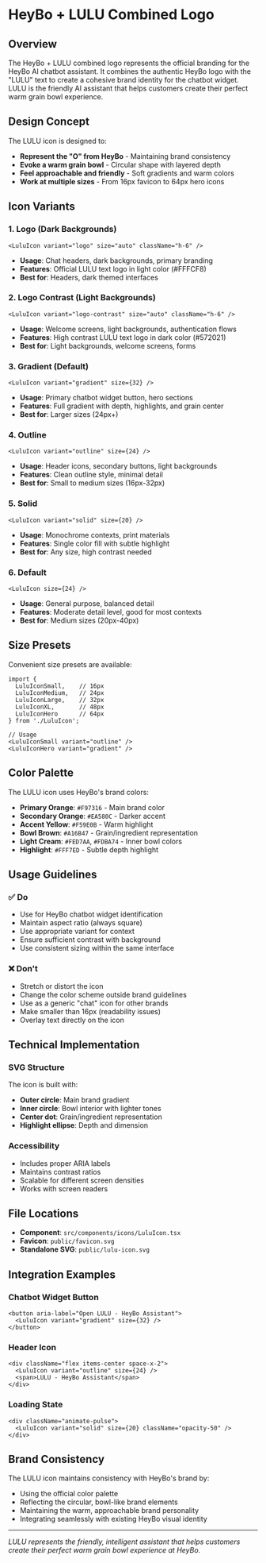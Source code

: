 # HeyBo + LULU Combined Logo

## Overview

The HeyBo + LULU combined logo represents the official branding for the HeyBo AI chatbot assistant. It combines the authentic HeyBo logo with the "LULU" text to create a cohesive brand identity for the chatbot widget. LULU is the friendly AI assistant that helps customers create their perfect warm grain bowl experience.

## Design Concept

The LULU icon is designed to:
- **Represent the "O" from HeyBo** - Maintaining brand consistency
- **Evoke a warm grain bowl** - Circular shape with layered depth
- **Feel approachable and friendly** - Soft gradients and warm colors
- **Work at multiple sizes** - From 16px favicon to 64px hero icons

## Icon Variants

### 1. Logo (Dark Backgrounds)
```tsx
<LuluIcon variant="logo" size="auto" className="h-6" />
```
- **Usage**: Chat headers, dark backgrounds, primary branding
- **Features**: Official LULU text logo in light color (#FFFCF8)
- **Best for**: Headers, dark themed interfaces

### 2. Logo Contrast (Light Backgrounds)
```tsx
<LuluIcon variant="logo-contrast" size="auto" className="h-6" />
```
- **Usage**: Welcome screens, light backgrounds, authentication flows
- **Features**: High contrast LULU text logo in dark color (#572021)
- **Best for**: Light backgrounds, welcome screens, forms

### 3. Gradient (Default)
```tsx
<LuluIcon variant="gradient" size={32} />
```
- **Usage**: Primary chatbot widget button, hero sections
- **Features**: Full gradient with depth, highlights, and grain center
- **Best for**: Larger sizes (24px+)

### 4. Outline
```tsx
<LuluIcon variant="outline" size={24} />
```
- **Usage**: Header icons, secondary buttons, light backgrounds
- **Features**: Clean outline style, minimal detail
- **Best for**: Small to medium sizes (16px-32px)

### 5. Solid
```tsx
<LuluIcon variant="solid" size={20} />
```
- **Usage**: Monochrome contexts, print materials
- **Features**: Single color fill with subtle highlight
- **Best for**: Any size, high contrast needed

### 6. Default
```tsx
<LuluIcon size={24} />
```
- **Usage**: General purpose, balanced detail
- **Features**: Moderate detail level, good for most contexts
- **Best for**: Medium sizes (20px-40px)

## Size Presets

Convenient size presets are available:

```tsx
import { 
  LuluIconSmall,    // 16px
  LuluIconMedium,   // 24px  
  LuluIconLarge,    // 32px
  LuluIconXL,       // 48px
  LuluIconHero      // 64px
} from './LuluIcon';

// Usage
<LuluIconSmall variant="outline" />
<LuluIconHero variant="gradient" />
```

## Color Palette

The LULU icon uses HeyBo's brand colors:

- **Primary Orange**: `#F97316` - Main brand color
- **Secondary Orange**: `#EA580C` - Darker accent
- **Accent Yellow**: `#F59E0B` - Warm highlight
- **Bowl Brown**: `#A16B47` - Grain/ingredient representation
- **Light Cream**: `#FED7AA`, `#FDBA74` - Inner bowl colors
- **Highlight**: `#FFF7ED` - Subtle depth highlight

## Usage Guidelines

### ✅ Do
- Use for HeyBo chatbot widget identification
- Maintain aspect ratio (always square)
- Use appropriate variant for context
- Ensure sufficient contrast with background
- Use consistent sizing within the same interface

### ❌ Don't
- Stretch or distort the icon
- Change the color scheme outside brand guidelines
- Use as a generic "chat" icon for other brands
- Make smaller than 16px (readability issues)
- Overlay text directly on the icon

## Technical Implementation

### SVG Structure
The icon is built with:
- **Outer circle**: Main brand gradient
- **Inner circle**: Bowl interior with lighter tones
- **Center dot**: Grain/ingredient representation
- **Highlight ellipse**: Depth and dimension

### Accessibility
- Includes proper ARIA labels
- Maintains contrast ratios
- Scalable for different screen densities
- Works with screen readers

## File Locations

- **Component**: `src/components/icons/LuluIcon.tsx`
- **Favicon**: `public/favicon.svg`
- **Standalone SVG**: `public/lulu-icon.svg`

## Integration Examples

### Chatbot Widget Button
```tsx
<button aria-label="Open LULU - HeyBo Assistant">
  <LuluIcon variant="gradient" size={32} />
</button>
```

### Header Icon
```tsx
<div className="flex items-center space-x-2">
  <LuluIcon variant="outline" size={24} />
  <span>LULU - HeyBo Assistant</span>
</div>
```

### Loading State
```tsx
<div className="animate-pulse">
  <LuluIcon variant="solid" size={20} className="opacity-50" />
</div>
```

## Brand Consistency

The LULU icon maintains consistency with HeyBo's brand by:
- Using the official color palette
- Reflecting the circular, bowl-like brand elements
- Maintaining the warm, approachable brand personality
- Integrating seamlessly with existing HeyBo visual identity

---

*LULU represents the friendly, intelligent assistant that helps customers create their perfect warm grain bowl experience at HeyBo.*
